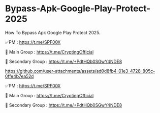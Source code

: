 # Bypass-Apk-Google-Play-Protect-2025
How To Bypass Apk Google Play Protect 2025.

✅PM : https://t.me/SPF00X

🔴 Main Group : https://t.me/CryptingOfficial

🔴 Secondary Group : https://t.me/+PdtHQb0SGwY4NDE8




https://github.com/user-attachments/assets/ad0d8fb4-01e3-4728-805c-0ffe4b7ea52d




✅PM : https://t.me/SPF00X

🔴 Main Group : https://t.me/CryptingOfficial

🔴 Secondary Group : https://t.me/+PdtHQb0SGwY4NDE8




